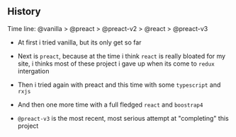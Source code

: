 ## History

Time line: @vanilla > @preact > @preact-v2 > @react > @preact-v3

- At first i tried vanilla, but its only get so far

- Next is `preact`, because at the time i think `react` is really bloated for my site, i thinks most of these project i gave up when its come to `redux` intergation

- Then i tried again with preact and this time with some `typescript` and `rxjs`

- And then one more time with a full fledged `react` and `boostrap4`

- `@preact-v3` is the most recent, most serious attempt at "completing" this project
